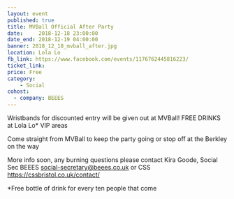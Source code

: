 ```yaml
---
layout: event
published: true
title: MVBall Official After Party
date:     2018-12-18 23:00:00
date_end: 2018-12-19 04:00:00
banner: 2018_12_18_mvball_after.jpg
location: Lola Lo
fb_link: https://www.facebook.com/events/1176762445816223/
ticket_link:
price: Free
category:
    - Social
cohost:
  - company: BEEES
---
```


Wristbands for discounted entry will be given out at MVBall!
FREE DRINKS at Lola Lo*
VIP areas

Come straight from MVBall to keep the party going or stop off at the Berkley on the way

More info soon, any burning questions please contact
Kira Goode, Social Sec BEEES social-secretary@beees.co.uk
or CSS https://cssbristol.co.uk/contact/


*Free bottle of drink for every ten people that come
